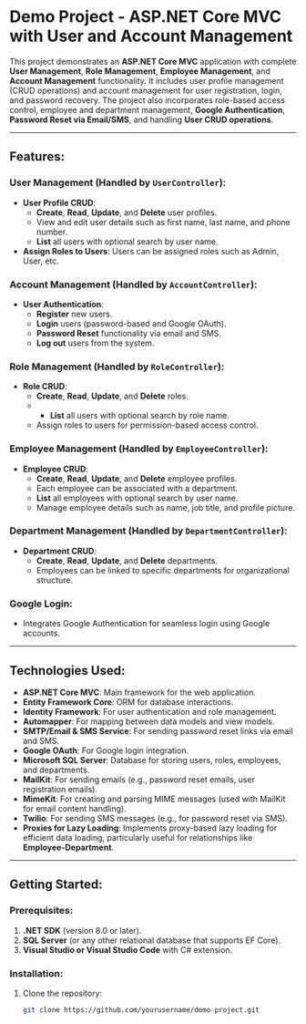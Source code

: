 # Demo Project - ASP.NET Core MVC with User and Account Management

This project demonstrates an **ASP.NET Core MVC** application with complete **User Management**, **Role Management**, **Employee Management**, and **Account Management** functionality. It includes user profile management (CRUD operations) and account management for user registration, login, and password recovery. The project also incorporates role-based access control, employee and department management, **Google Authentication**, **Password Reset via Email/SMS**, and handling **User CRUD operations**.

---

## Features:

### **User Management** (Handled by `UserController`):
- **User Profile CRUD**:
  - **Create**, **Read**, **Update**, and **Delete** user profiles.
  - View and edit user details such as first name, last name, and phone number.
  - **List** all users with optional search by user name.
- **Assign Roles to Users**: Users can be assigned roles such as Admin, User, etc.
  
### **Account Management** (Handled by `AccountController`):
- **User Authentication**:
  - **Register** new users.
  - **Login** users (password-based and Google OAuth).
  - **Password Reset** functionality via email and SMS.
  - **Log out** users from the system.
  
### **Role Management** (Handled by `RoleController`):
- **Role CRUD**:
  - **Create**, **Read**, **Update**, and **Delete** roles.
  -   - **List** all users with optional search by role name.
  - Assign roles to users for permission-based access control.
  
### **Employee Management** (Handled by `EmployeeController`):
- **Employee CRUD**:
  - **Create**, **Read**, **Update**, and **Delete** employee profiles.
  - Each employee can be associated with a department.
  - **List** all employees with optional search by user name.
  - Manage employee details such as name, job title, and profile picture.

### **Department Management** (Handled by `DepartmentController`):
- **Department CRUD**:
  - **Create**, **Read**, **Update**, and **Delete** departments.
  - Employees can be linked to specific departments for organizational structure.
  
### **Google Login**:
- Integrates Google Authentication for seamless login using Google accounts.

---

## Technologies Used:

- **ASP.NET Core MVC**: Main framework for the web application.
- **Entity Framework Core**: ORM for database interactions.
- **Identity Framework**: For user authentication and role management.
- **Automapper**: For mapping between data models and view models.
- **SMTP/Email & SMS Service**: For sending password reset links via email and SMS.
- **Google OAuth**: For Google login integration.
- **Microsoft SQL Server**: Database for storing users, roles, employees, and departments.
- **MailKit**: For sending emails (e.g., password reset emails, user registration emails).
- **MimeKit**: For creating and parsing MIME messages (used with MailKit for email content handling).
- **Twilio**: For sending SMS messages (e.g., for password reset via SMS).
- **Proxies for Lazy Loading**: Implements proxy-based lazy loading for efficient data loading, particularly useful for relationships like **Employee-Department**.

---

## Getting Started:

### Prerequisites:
1. **.NET SDK** (version 8.0 or later).
2. **SQL Server** (or any other relational database that supports EF Core).
3. **Visual Studio or Visual Studio Code** with C# extension.

### Installation:

1. Clone the repository:
   ```bash
   git clone https://github.com/yourusername/demo-project.git
